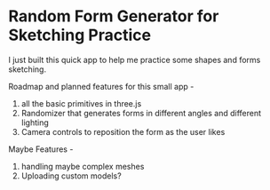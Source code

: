 # Random Form Generator for Sketching Practice

I just built this quick app to help me practice some shapes and forms sketching.

Roadmap and planned features for this small app -

1. all the basic primitives in three.js
2. Randomizer that generates forms in different angles and different lighting
3. Camera controls to reposition the form as the user likes

Maybe Features -

1. handling maybe complex meshes
2. Uploading custom models?
